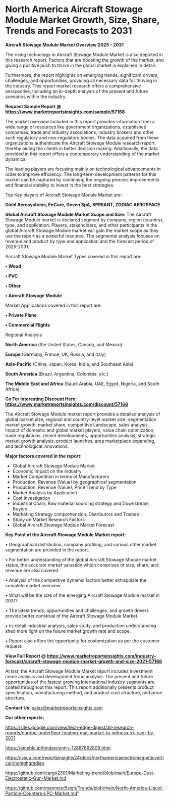 # North America Aircraft Stowage Module Market Growth, Size, Share, Trends and Forecasts to 2031

<Strong> Aircraft Stowage Module Market Overview 2025 - 2031</strong>

The rising technology in Aircraft Stowage Module Market is also depicted in this research report. Factors that are boosting the growth of the market, and giving a positive push to thrive in the global market is explained in detail.

Furthermore, the report highlights on emerging trends, significant drivers, challenges, and opportunities, providing all necessary data for thriving in the industry. This report market research offers a comprehensive perspective, including an in-depth analysis of the present and future scenarios within the industry.

<strong>Request Sample Report @ <a href=https://www.marketreportsinsights.com/sample/57168>https://www.marketreportsinsights.com/sample/57168</a></strong>

The market overview included in this report provides information from a wide range of resources like government organizations, established companies, trade and industry associations, industry brokers and other such regulatory and non-regulatory bodies. The data acquired from these organizations authenticate the Aircraft Stowage Module research report, thereby aiding the clients in better decision making. Additionally, the data provided in this report offers a contemporary understanding of the market dynamics.

The leading players are focusing mainly on technological advancements in order to improve efficiency. The long-term development patterns for this market can be captured by continuing the ongoing process improvements and financial stability to invest in the best strategies.

Top Key players of Aircraft Stowage Module Market are:

<strong>Diehl Aerosystems, EnCore, Geven SpA, SPIRIANT, ZODIAC AEROSPACE</strong>

<strong><b>Global Aircraft Stowage Module Market Scope and Size:</b></strong>
The Aircraft Stowage Module market is declared segment by company, region (country), type, and application. Players, stakeholders, and other participants in the global Aircraft Stowage Module market will gain the market scope as they use the report as a powerful resource. The segmental analysis focuses on revenue and product by type and application and the forecast period of 2025-2031.

Aircraft Stowage Module Market Types covered in this report are:

<strong>• Wood

• PVC

• Other

• Aircraft Stowage Module</strong>

Market Applications covered in this report are:

<strong>• Private Plane

• Commercial Flights</strong> 

Regional Analysis

<strong>North America</strong> (the United States, Canada, and Mexico)

<strong>Europe</strong> (Germany, France, UK, Russia, and Italy)

<strong>Asia-Pacific</strong> (China, Japan, Korea, India, and Southeast Asia)

<strong>South America</strong> (Brazil, Argentina, Colombia, etc.)

<strong>The Middle East and Africa</strong> (Saudi Arabia, UAE, Egypt, Nigeria, and South Africa)

<strong>Go For Interesting Discount Here: <a href=https://www.marketreportsinsights.com/discount/57168>https://www.marketreportsinsights.com/discount/57168</a></strong>

The Aircraft Stowage Module market report provides a detailed analysis of global market size, regional and country-level market size, segmentation market growth, market share, competitive Landscape, sales analysis, impact of domestic and global market players, value chain optimization, trade regulations, recent developments, opportunities analysis, strategic market growth analysis, product launches, area marketplace expanding, and technological innovations.

<strong><b>Major factors covered in the report:</b></strong>
<ul>
  <li>Global Aircraft Stowage Module Market </li>
  <li>Economic Impact on the Industry</li>
  <li>Market Competition in terms of Manufacturers</li>
  <li>Production, Revenue (Value) by geographical segmentation</li>
  <li>Production, Revenue (Value), Price Trend by Type</li>
  <li>Market Analysis by Application</li>
  <li>Cost Investigation</li>
  <li>Industrial Chain, Raw material sourcing strategy and Downstream Buyers</li>
  <li>Marketing Strategy comprehension, Distributors and Traders</li>
  <li>Study on Market Research Factors</li>
  <li>Global Aircraft Stowage Module Market Forecast</li>
</ul>

<strong><b>Key Point of the Aircraft Stowage Module Market report:</b></strong>

• Geographical distribution, company profiling, and various other market segmentation are provided in the report.

• For better understanding of the global Aircraft Stowage Module market status, the accurate market valuation which comprises of size, share, and revenue are also covered.

• Analysis of the competitive dynamic factors better extrapolate the complete market overview

• What will be the size of the emerging Aircraft Stowage Module market in 2031?

• The latest trends, opportunities and challenges, and growth drivers provide better construal of the Aircraft Stowage Module Market.

• In-detail industrial analysis, sales study, and production understanding shed more light on the future market growth rate and scope.

• Report also offers the opportunity for customization as per the customer request.

<strong><b>View Full Report @ <a href=https://www.marketreportsinsights.com/industry-forecast/aircraft-stowage-module-market-growth-and-size-2021-57168>https://www.marketreportsinsights.com/industry-forecast/aircraft-stowage-module-market-growth-and-size-2021-57168</a></b></strong>


At last, the Aircraft Stowage Module Market report includes investment come analysis and development trend analysis. The present and future opportunities of the fastest growing international industry segments are coated throughout this report. This report additionally presents product specification, manufacturing method, and product cost structure, and price structure.

<strong>Contact Us:</strong>
sales@marketreportsinsights.com

<strong>Our other reports:</strong>

<a href=https://sites.google.com/view/tech-edge-digest/all-research-reports/europe-underfloor-heating-mat-market-to-witness-xx-cagr-by-2031>https://sites.google.com/view/tech-edge-digest/all-research-reports/europe-underfloor-heating-mat-market-to-witness-xx-cagr-by-2031</a>

<a href=https://ameblo.jp/hindavi/entry-12887692809.html>https://ameblo.jp/hindavi/entry-12887692809.html</a>

<a href=https://issuu.com/reportsinsights24/docs/northamericaelectromagneticverticalringhighgradien>https://issuu.com/reportsinsights24/docs/northamericaelectromagneticverticalringhighgradien</a>

<a href=https://github.com/cargo2301/Marketing-trend/blob/main/Europe-Dust-Electrostatic-Gun-Market.md>https://github.com/cargo2301/Marketing-trend/blob/main/Europe-Dust-Electrostatic-Gun-Market.md</a>

<a href=https://github.com/manmeet5sigh/Trends/blob/main/North-America-Liquid-Particle-Counters-LPC-Market.md>https://github.com/manmeet5sigh/Trends/blob/main/North-America-Liquid-Particle-Counters-LPC-Market.md</a>"
